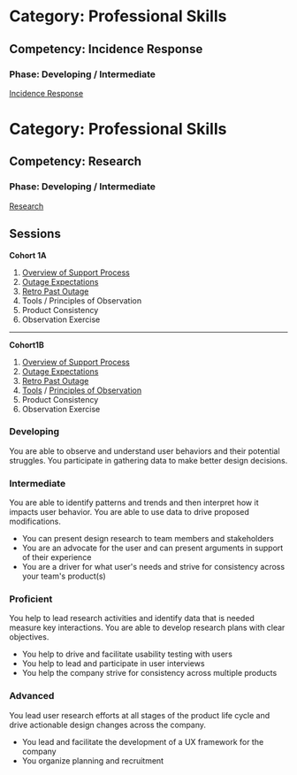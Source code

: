 # Category: Professional Skills
## Competency: Incidence Response
### Phase: Developing / Intermediate

[Incidence Response](../professional_skills/incidence_response.md)

# Category: Professional Skills
## Competency: Research
### Phase: Developing / Intermediate

[Research](../professional_skills/research.md)

## Sessions
**Cohort 1A**
1. [Overview of Support Process](../topics/support_process.md)
2. [Outage Expectations](../topics/outage_expectations.md)
3. [Retro Past Outage](../topics/retro_past_outage.md)
4. Tools / Principles of Observation
5. Product Consistency
6. Observation Exercise
----
**Cohort1B**
1. [Overview of Support Process](../topics/support_process.md)
2. [Outage Expectations](../topics/outage_expectations.md)
3. [Retro Past Outage](../topics/retro_past_outage.md)
4. [Tools](../topics/tools_for_observation.md) / [Principles of Observation](../topics/principles_of_observation.md)
5. Product Consistency
6. Observation Exercise

### Developing
You are able to observe and understand user behaviors and their potential struggles. You participate in gathering data to make better design decisions.

### Intermediate
You are able to identify patterns and trends and then interpret how it impacts user behavior. You are able to use data to drive proposed modifications.
* You can present design research to team members and stakeholders
* You are an advocate for the user and can present arguments in support of their experience
* You are a driver for what user's needs and strive for consistency across your team's product(s)

### Proficient
You help to lead research activities and identify data that is needed measure key interactions. You are able to develop research plans with clear objectives.
* You help to drive and facilitate usability testing with users
* You help to lead and participate in user interviews
* You help the company strive for consistency across multiple products

### Advanced
You lead user research efforts at all stages of the product life cycle and drive actionable design changes across the company.
* You lead and facilitate the development of a UX framework for the company
* You organize planning and recruitment